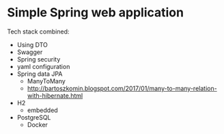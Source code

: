 # Simple Spring web application

Tech stack combined:


- Using DTO
- Swagger
- Spring security
- yaml configuration
- Spring data JPA
  - ManyToMany
  - http://bartoszkomin.blogspot.com/2017/01/many-to-many-relation-with-hibernate.html
- H2
  - embedded
- PostgreSQL
  - Docker